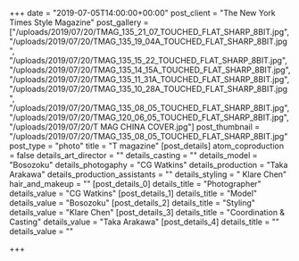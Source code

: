 +++
date = "2019-07-05T14:00:00+00:00"
post_client = "The New York Times Style Magazine"
post_gallery = ["/uploads/2019/07/20/TMAG_135_21_07_TOUCHED_FLAT_SHARP_8BIT.jpg", "/uploads/2019/07/20/TMAG_135_19_04A_TOUCHED_FLAT_SHARP_8BIT.jpg", "/uploads/2019/07/20/TMAG_135_15_22_TOUCHED_FLAT_SHARP_8BIT.jpg", "/uploads/2019/07/20/TMAG_135_14_15A_TOUCHED_FLAT_SHARP_8BIT.jpg", "/uploads/2019/07/20/TMAG_135_11_31A_TOUCHED_FLAT_SHARP_8BIT.jpg", "/uploads/2019/07/20/TMAG_135_10_28A_TOUCHED_FLAT_SHARP_8BIT.jpg", "/uploads/2019/07/20/TMAG_135_08_05_TOUCHED_FLAT_SHARP_8BIT.jpg", "/uploads/2019/07/20/TMAG_120_06_05_TOUCHED_FLAT_SHARP_8BIT.jpg", "/uploads/2019/07/20/T MAG CHINA COVER.jpg"]
post_thumbnail = "/uploads/2019/07/20/TMAG_135_08_05_TOUCHED_FLAT_SHARP_8BIT.jpg"
post_type = "photo"
title = "T magazine"
[post_details]
atom_coproduction = false
details_art_director = ""
details_casting = ""
details_model = "Bosozoku"
details_photogaphy = "CG Watkins"
details_production = "Taka Arakawa"
details_production_assistants = ""
details_styling = " Klare Chen"
hair_and_makeup = ""
[post_details_0]
details_title = "Photographer"
details_value = "CG Watkins"
[post_details_1]
details_title = "Model"
details_value = "Bosozoku"
[post_details_2]
details_title = "Styling"
details_value = "Klare Chen"
[post_details_3]
details_title = "Coordination & Casting"
details_value = "Taka Arakawa"
[post_details_4]
details_title = ""
details_value = ""

+++
